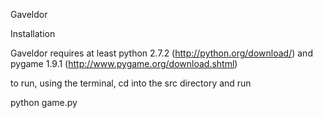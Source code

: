 Gaveldor

Installation

Gaveldor requires at least python 2.7.2 (http://python.org/download/)
and pygame 1.9.1 (http://www.pygame.org/download.shtml)

to run, using the terminal, cd into the src directory and run 

python game.py